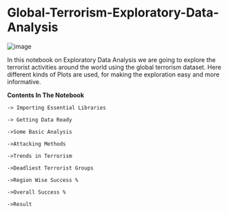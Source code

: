 # Global-Terrorism-Exploratory-Data-Analysis

![image](https://user-images.githubusercontent.com/69476493/166914978-4efa15b5-a2f6-4f8e-963f-cda3c69d25ab.png)


In this notebook on Exploratory Data Analysis we are going to explore the terrorist activities around the world using the global terrorism dataset. Here different kinds of Plots are used, for making the exploration easy and more informative.

**Contents In The Notebook**

    -> Importing Essential Libraries

    -> Getting Data Ready

    ->Some Basic Analysis

    ->Attacking Methods

    ->Trends in Terrorism

    ->Deadliest Terrorist Groups

    ->Region Wise Success %

    ->Overall Success %

    ->Result
